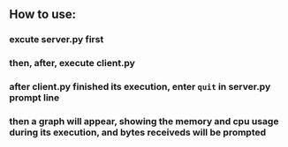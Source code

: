 ## How to use:

### excute server.py first
### then, after, execute client.py
### after client.py finished its execution, enter `quit` in server.py prompt line
### then a graph will appear, showing the memory and cpu usage during its execution, and bytes receiveds will be prompted